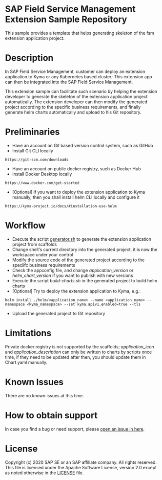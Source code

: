 # SAP Field Service Management Extension Sample Repository
This sample provides a template that helps generating skeleton of the fsm extension application project.

# Description
In SAP Field Service Management, customer can deploy an extension application to Kyma or any Kubernetes based cluster; This extension app can then be integrated into the SAP Field Service Management.

This extension sample can facilitate such scenario by helping the extension developer to generate the skeleton of the extension application project automatically. The extension developer can then modify the generated project according to the specific business requirements, and finally generate helm charts automatically and upload to his Git repository.

# Preliminaries
* Have an account on Git based version control system, such as GitHub
* Install Git CLI locally
```
https://git-scm.com/downloads
```
* Have an account on public docker registry, such as Docker Hub
* Install Docker Desktop locally
```
https://www.docker.com/get-started
```
* [Optional] If you want to deploy the extension application to Kyma manually, then you shall install helm CLI locally and configure it
```
https://kyma-project.io/docs/#installation-use-helm
```

# Workflow
* Execute the script [generator.sh](./generator.sh) to generate the extension application project from scaffolds
* Change shell's current directory into the generated project, it is now the workspace under your control
* Modify the source code of the generated project according to the speciifc business requirements
* Check the appconfig file, and change *application_version* or *helm_chart_version* if you want to publish with new versions
* Execute the script *build-charts.sh* in the generated project to build helm charts
* [Optional] Try to deploy the extension application to Kyma, e.g.:
```
helm install ./helm/<application_name> --name <application_name> --namespace <kyma_namespace> --set kyma.apiv1.enabled=true --tls
```
* Upload the generated project to Git repository

# Limitations
Private docker registry is not supported by the scaffolds; *application_icon* and *application_description* can only be written to charts by scripts once time, if they need to be updated after then, you should update them in Chart.yaml manually.

# Known Issues
There are no known issues at this time.

# How to obtain support
In case you find a bug or need support, please [open an issue in here](https://github.com/SAP-samples/fsm-extension-sample/issues/new).

# License
Copyright (c) 2020 SAP SE or an SAP affiliate company. All rights reserved. This file is licensed under the Apache Software License, version 2.0 except as noted otherwise in the [LICENSE](./LICENSE) file.
